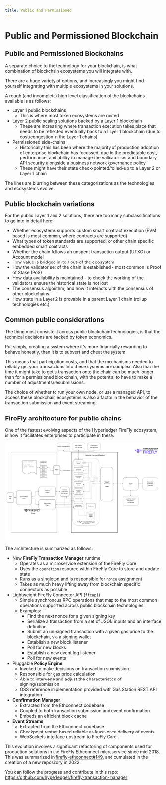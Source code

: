 ```yaml
---
title: Public and Permissioned
---
```


# Public and Permissioned Blockchain

## Public and Permissioned Blockchains

A separate choice to the technology for your blockchain, is what combination
of blockchain ecosystems you will integrate with.

There are a huge variety of options, and increasingly you might find yourself
integrating with multiple ecosystems in your solutions.

A rough (and incomplete) high level classification of the blockchains available is as follows:

- Layer 1 public blockchains
  - This is where most token ecosystems are rooted
- Layer 2 public scaling solutions backed by a Layer 1 blockchain
  - These are increasing where transaction execution takes place that
    needs to be reflected eventually back to a Layer 1 blockchain (due
    to cost/congestion in the Layer 1 chains)
- Permissioned side-chains
  - Historically this has been where the majority of production adoption of
    enterprise blockchain has focussed, due to the predictable cost, performance,
    and ability to manage the validator set and boundary API security
    alongside a business network governance policy
  - These might have their state check-pointed/rolled-up to a Layer 2 or Layer 1 chain

The lines are blurring between these categorizations as the technologies and ecosystems evolve.

## Public blockchain variations

For the public Layer 1 and 2 solutions, there are too many subclassifications to go into in detail here:

- Whether ecosystems supports custom smart contract execution (EVM based is most common, where contracts are supported)
- What types of token standards are supported, or other chain specific embedded smart contracts
- Whether the chain follows an unspent transaction output (UTXO) or Account model
- How value is bridged in-to / out-of the ecosystem
- How the validator set of the chain is established - most common is Proof of Stake (PoS)
- How data availability is maintained - to check the working of the validators ensure the historical state is not lost
- The consensus algorithm, and how it interacts with the consensus of other blockchains
- How state in a Layer 2 is provable in a parent Layer 1 chain (rollup technologies etc.)

## Common public considerations

The thing most consistent across public blockchain technologies, is that the technical decisions are
backed by token economics.

Put simply, creating a system where it's more financially rewarding to behave honestly, than it
is to subvert and cheat the system.

This means that participation costs, and that the mechanisms needed to reliably get your transactions
into these systems are complex. Also that the time it might take to get a transaction onto the chain
can be much longer than for a permissioned blockchain, with the potential to have to make a number
of adjustments/resubmissions.

The choice of whether to run your own node, or use a managed API, to access these blockchain ecosystems
is also a factor in the behavior of the transaction submission and event streaming.

## FireFly architecture for public chains

One of the fastest evolving aspects of the Hyperledger FireFly ecosystem, is how it facilitates
enterprises to participate in these.

[![FireFly Public Transaction Architecture](../images/firefly_transaction_manager.jpg)](https://github.com/hyperledger/firefly-transaction-manager)

The architecture is summarized as follows:

- New **FireFly Transaction Manager** runtime
  - Operates as a microservice extension of the FireFly Core
  - Uses the `operation` resource within FireFly Core to store and update state
  - Runs as a singleton and is responsible for `nonce` assignment
  - Takes as much heavy lifting away from blockchain specific connectors as possible
- Lightweight FireFly Connector API (`ffcapi`)
  - Simple synchronous RPC operations that map to the most common operations supported across public blockchain technologies
  - Examples:
    - Find the next nonce for a given signing key
    - Serialize a transaction from a set of JSON inputs and an interface definition
    - Submit an un-signed transaction with a given gas price to the blockchain, via a signing wallet
    - Establish a new block listener
    - Poll for new blocks
    - Establish a new event log listener
    - Poll for new events
- Pluggable **Policy Engine**
  - Invoked to make decisions on transaction submission
  - Responsible for gas price calculation
  - Able to intervene and adjust the characteristics of signing/submission
  - OSS reference implementation provided with Gas Station REST API integration
- **Confirmation Manager**
  - Extracted from the Ethconnect codebase
  - Coupled to both transaction submission and event confirmation
  - Embeds an efficient block cache
- **Event Streams**
  - Extracted from the Ethconnect codebase
  - Checkpoint restart based reliable at-least-once delivery of events
  - WebSockets interface upstream to FireFly Core

This evolution involves a significant refactoring of components used for production solutions in the FireFly Ethconnect
microservice since mid 2018. This was summarized in [firefly-ethconnect#149](https://github.com/hyperledger/firefly-ethconnect/issues/149),
and cumulated in the creation of a new repository in 2022.

You can follow the progress and contribute in this repo: https://github.com/hyperledger/firefly-transaction-manager
